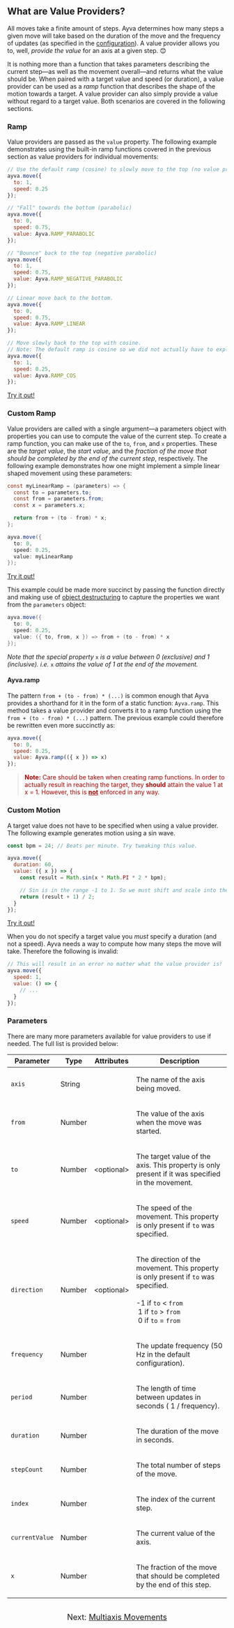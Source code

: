 ## What are Value Providers?

All moves take a finite amount of steps. Ayva determines how many steps a given move will take based on the duration of the move and the frequency of updates (as specified in the <a href="./tutorial-configuration.html#custom-configuration" target="_blank">configuration</a>). A value provider allows you to, well, _provide the value_ for an axis at a given step. 😊

It is nothing more than a function that takes parameters describing the current step—as well as the movement overall—and returns what the value should be. When paired with a target value and speed (or duration), a value provider can be used as a _ramp_ function that describes the shape of the motion towards a target. A value provider can also simply provide a value without regard to a target value. Both scenarios are covered in the following sections.

### Ramp

Value providers are passed as the ```value``` property. The following example demonstrates using the built-in ramp functions covered in the previous section as value providers for individual movements:

```javascript
// Use the default ramp (cosine) to slowly move to the top (no value provider specified).
ayva.move({
  to: 1,
  speed: 0.25
});

// "Fall" towards the bottom (parabolic)
ayva.move({ 
  to: 0,
  speed: 0.75,
  value: Ayva.RAMP_PARABOLIC
});

// "Bounce" back to the top (negative parabolic)
ayva.move({
  to: 1,
  speed: 0.75,
  value: Ayva.RAMP_NEGATIVE_PARABOLIC
});

// Linear move back to the bottom.
ayva.move({
  to: 0,
  speed: 0.75,
  value: Ayva.RAMP_LINEAR
});

// Move slowly back to the top with cosine.
// Note: The default ramp is cosine so we did not actually have to explicitly express it here.
ayva.move({
  to: 1,
  speed: 0.25,
  value: Ayva.RAMP_COS
});
```

<a href="./tutorial-examples/value-providers-ramp.html" target="_blank">Try it out!</a>  

### Custom Ramp

Value providers are called with a single argument—a parameters object with properties you can use to compute the value of the current step.
To create a ramp function, you can make use of the ```to```, ```from```, and ```x``` properties. These are the _target value_, the _start value_, 
and the _fraction of the move that should be completed by the end of the current step_, respectively. The following example demonstrates how one might
implement a simple linear shaped movement using these parameters:

```java
const myLinearRamp = (parameters) => {
  const to = parameters.to;
  const from = parameters.from;
  const x = parameters.x;

  return from + (to - from) * x;
};

ayva.move({
  to: 0,
  speed: 0.25,
  value: myLinearRamp
});
```

<a href="./tutorial-examples/value-providers-custom-ramp.html" target="_blank">Try it out!</a>  

This example could be made more succinct by passing the function directly and making use of 
<a href="https://developer.mozilla.org/en-US/docs/Web/JavaScript/Reference/Operators/Destructuring_assignment" target="_blank">object destructuring</a> 
to capture the properties we want from the ```parameters``` object:

```java
ayva.move({
  to: 0,
  speed: 0.25,
  value: ({ to, from, x }) => from + (to - from) * x
});
```

_Note that the special property_ ```x``` _is a value between 0 (exclusive) and 1 (inclusive). i.e._ ```x``` _attains the value of 1 at the end of the movement._
<br/>  

#### Ayva.ramp
The pattern ```from + (to - from) * (...)``` is common enough that Ayva provides a shorthand for it in the form of a static function: ```Ayva.ramp```.
This method takes a value provider and converts it to a ramp function using the ```from + (to - from) * (...)``` pattern.
The previous example could therefore be rewritten even more succinctly as:

```javascript
ayva.move({
  to: 0,
  speed: 0.25,
  value: Ayva.ramp(({ x }) => x)
});
```

> <p style="color: #AA0000"><b>Note:</b> Care should be taken when creating ramp functions. In order to actually result in reaching the target, they <b>should</b> attain the value 1 at x = 1. However, this is <b><u>not</u></b> enforced in any way.</p>

### Custom Motion

A target value does not have to be specified when using a value provider. The following example generates motion using a sin wave.

```javascript
const bpm = 24; // Beats per minute. Try tweaking this value.

ayva.move({
  duration: 60,
  value: ({ x }) => {
    const result = Math.sin(x * Math.PI * 2 * bpm);

    // Sin is in the range -1 to 1. So we must shift and scale into the range [0 - 1].
    return (result + 1) / 2;
  }
});
```

<a href="./tutorial-examples/value-providers-sin.html" target="_blank">Try it out!</a>

When you do not specify a target value you _must_ specify a duration (and not a speed). Ayva needs a way to compute how many steps the move will
take. Therefore the following is invalid:

```javascript
// This will result in an error no matter what the value provider is!
ayva.move({
  speed: 1,
  value: () => {
    // ...
  }
});
```

### Parameters

There are many more parameters available for value providers to use if needed. The full list is provided below:

<div class="table-container">
  <table class="params table">
    <thead>
      <tr>
        <th style="font-weight: bold">Parameter</th>
        <th style="font-weight: bold">Type</th>
        <th style="font-weight: bold">Attributes</th>
        <th style="font-weight: bold" class="last">Description</th>
      </tr>
    </thead>
    <tbody>
      <tr class="deep-level-0">
        <td class="name"><code>axis</code></td>
        <td class="type">
          <span class="param-type">String</span>
        </td>
        <td class="attributes">
        </td>
        <td class="description last">
          <p>The name of the axis being moved.</p>
        </td>
      </tr>
      <tr class="deep-level-0">
        <td class="name"><code>from</code></td>
        <td class="type">
          <span class="param-type">Number</span>
        </td>
        <td class="attributes">
        </td>
        <td class="description last">
          <p>The value of the axis when the move was started.</p>
        </td>
      </tr>
      <tr class="deep-level-0">
        <td class="name"><code>to</code></td>
        <td class="type">
          <span class="param-type">Number</span>
        </td>
        <td class="attributes">
          &lt;optional&gt;<br>
        </td>
        <td class="description last">
          <p>The target value of the axis. This property is only present if it was specified in the movement.</p>
        </td>
      </tr>
      <tr class="deep-level-0">
        <td class="name"><code>speed</code></td>
        <td class="type">
          <span class="param-type">Number</span>
        </td>
        <td class="attributes">
          &lt;optional&gt;<br>
        </td>
        <td class="description last">
          <p>The speed of the movement. This property is only present if <code>to</code> was specified.</p>
        </td>
      </tr>
      <tr class="deep-level-0">
        <td class="name"><code>direction</code></td>
        <td class="type">
          <span class="param-type">Number</span>
        </td>
        <td class="attributes">
          &lt;optional&gt;<br>
        </td>
        <td class="description last">
          <p>
            The direction of the movement. This property is only present if <code>to</code> was specified.<br/><br/>
            -1 if <code>to</code> < <code>from</code><br/>
            &nbsp1 if <code>to</code> > <code>from</code><br/>
            &nbsp0 if <code>to</code> = <code>from</code>
          </p>
        </td>
      </tr>
      <tr class="deep-level-0">
        <td class="name"><code>frequency</code></td>
        <td class="type">
          <span class="param-type">Number</span>
        </td>
        <td class="attributes">
        </td>
        <td class="description last">
          <p>The update frequency (50 Hz in the default configuration).</p>
        </td>
      </tr>
      <tr class="deep-level-0">
        <td class="name"><code>period</code></td>
        <td class="type">
          <span class="param-type">Number</span>
        </td>
        <td class="attributes">
        </td>
        <td class="description last">
          <p>The length of time between updates in seconds ( 1 / frequency).</p>
        </td>
      </tr>
      <tr class="deep-level-0">
        <td class="name"><code>duration</code></td>
        <td class="type">
          <span class="param-type">Number</span>
        </td>
        <td class="attributes">
        </td>
        <td class="description last">
          <p>The duration of the move in seconds.</p>
        </td>
      </tr>
      <tr class="deep-level-0">
        <td class="name"><code>stepCount</code></td>
        <td class="type">
          <span class="param-type">Number</span>
        </td>
        <td class="attributes">
        </td>
        <td class="description last">
          <p>The total number of steps of the move.</p>
        </td>
      </tr>
      <tr class="deep-level-0">
        <td class="name"><code>index</code></td>
        <td class="type">
          <span class="param-type">Number</span>
        </td>
        <td class="attributes">
        </td>
        <td class="description last">
          <p>The index of the current step.</p>
        </td>
      </tr>
      <tr class="deep-level-0">
        <td class="name"><code>currentValue</code></td>
        <td class="type">
          <span class="param-type">Number</span>
        </td>
        <td class="attributes">
        </td>
        <td class="description last">
          <p>The current value of the axis.</p>
        </td>
      </tr>
      <tr class="deep-level-0">
        <td class="name"><code>x</code></td>
        <td class="type">
          <span class="param-type">Number</span>
        </td>
        <td class="attributes">
        </td>
        <td class="description last">
          <p>The fraction of the move that should be completed by the end of this step.</p>
        </td>
      </tr>
    </tbody>
  </table>
</div>
<br/>

<div style="text-align: center; font-size: 18px">Next: <a href="./tutorial-motion-api-multiaxis.html">Multiaxis Movements</a></div>

